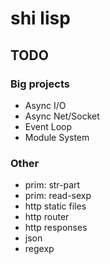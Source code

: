 # shi lisp

## TODO

### Big projects

- Async I/O
- Async Net/Socket
- Event Loop
- Module System

### Other

- prim: str-part
- prim: read-sexp
- http static files
- http router
- http responses
- json
- regexp

